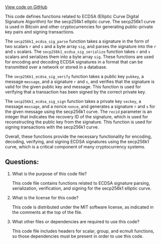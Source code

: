 [View code on GitHub](https://github.com/cosmos/cosmos-sdk/blob/main/crypto/keys/secp256k1/internal/secp256k1/libsecp256k1/src/ecdsa.h)

This code defines functions related to ECDSA (Elliptic Curve Digital Signature Algorithm) for the secp256k1 elliptic curve. The secp256k1 curve is used in Bitcoin and other cryptocurrencies for generating public-private key pairs and signing transactions.

The `secp256k1_ecdsa_sig_parse` function takes a signature in the form of two scalars `r` and `s` and a byte array `sig`, and parses the signature into the `r` and `s` scalars. The `secp256k1_ecdsa_sig_serialize` function takes `r` and `s` scalars and serializes them into a byte array `sig`. These functions are used for encoding and decoding ECDSA signatures in a format that can be transmitted over a network or stored in a database.

The `secp256k1_ecdsa_sig_verify` function takes a public key `pubkey`, a message `message`, and a signature `r` and `s`, and verifies that the signature is valid for the given public key and message. This function is used for verifying that a transaction has been signed by the correct private key.

The `secp256k1_ecdsa_sig_sign` function takes a private key `seckey`, a message `message`, and a nonce `nonce`, and generates a signature `r` and `s` for the given message using the secp256k1 curve. The `recid` parameter is an integer that indicates the recovery ID of the signature, which is used for reconstructing the public key from the signature. This function is used for signing transactions with the secp256k1 curve.

Overall, these functions provide the necessary functionality for encoding, decoding, verifying, and signing ECDSA signatures using the secp256k1 curve, which is a critical component of many cryptocurrency systems.
## Questions: 
 1. What is the purpose of this code file?
    
    This code file contains functions related to ECDSA signature parsing, serialization, verification, and signing for the secp256k1 elliptic curve.

2. What is the license for this code?
    
    This code is distributed under the MIT software license, as indicated in the comments at the top of the file.

3. What other files or dependencies are required to use this code?
    
    This code file includes headers for scalar, group, and ecmult functions, so those dependencies must be present in order to use this code.